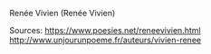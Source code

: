 Renée Vivien (Renée Vivien)

Sources:
https://www.poesies.net/reneevivien.html
http://www.unjourunpoeme.fr/auteurs/vivien-renee

